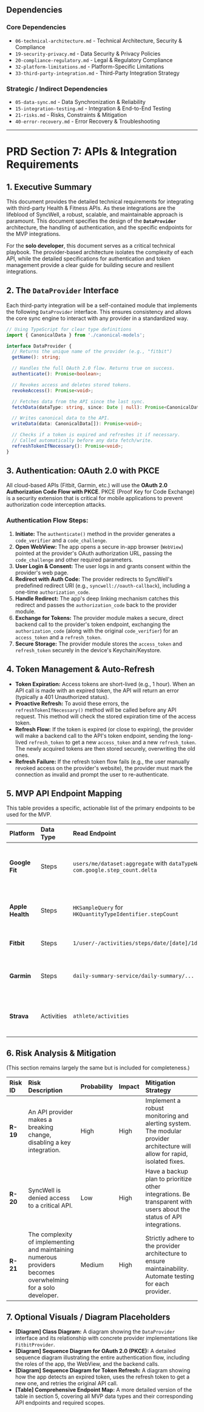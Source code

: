 ## Dependencies

### Core Dependencies
- `06-technical-architecture.md` - Technical Architecture, Security & Compliance
- `19-security-privacy.md` - Data Security & Privacy Policies
- `20-compliance-regulatory.md` - Legal & Regulatory Compliance
- `32-platform-limitations.md` - Platform-Specific Limitations
- `33-third-party-integration.md` - Third-Party Integration Strategy

### Strategic / Indirect Dependencies
- `05-data-sync.md` - Data Synchronization & Reliability
- `15-integration-testing.md` - Integration & End-to-End Testing
- `21-risks.md` - Risks, Constraints & Mitigation
- `40-error-recovery.md` - Error Recovery & Troubleshooting

---

# PRD Section 7: APIs & Integration Requirements

## 1. Executive Summary

This document provides the detailed technical requirements for integrating with third-party Health & Fitness APIs. As these integrations are the lifeblood of SyncWell, a robust, scalable, and maintainable approach is paramount. This document specifies the design of the **`DataProvider`** architecture, the handling of authentication, and the specific endpoints for the MVP integrations.

For the **solo developer**, this document serves as a critical technical playbook. The provider-based architecture isolates the complexity of each API, while the detailed specifications for authentication and token management provide a clear guide for building secure and resilient integrations.

## 2. The `DataProvider` Interface

Each third-party integration will be a self-contained module that implements the following `DataProvider` interface. This ensures consistency and allows the core sync engine to interact with any provider in a standardized way.

```typescript
// Using TypeScript for clear type definitions
import { CanonicalData } from './canonical-models';

interface DataProvider {
  // Returns the unique name of the provider (e.g., "fitbit")
  getName(): string;

  // Handles the full OAuth 2.0 flow. Returns true on success.
  authenticate(): Promise<boolean>;

  // Revokes access and deletes stored tokens.
  revokeAccess(): Promise<void>;

  // Fetches data from the API since the last sync.
  fetchData(dataType: string, since: Date | null): Promise<CanonicalData[]>;

  // Writes canonical data to the API.
  writeData(data: CanonicalData[]): Promise<void>;

  // Checks if a token is expired and refreshes it if necessary.
  // Called automatically before any data fetch/write.
  refreshTokenIfNecessary(): Promise<void>;
}
```

## 3. Authentication: OAuth 2.0 with PKCE

All cloud-based APIs (Fitbit, Garmin, etc.) will use the **OAuth 2.0 Authorization Code Flow with PKCE**. PKCE (Proof Key for Code Exchange) is a security extension that is critical for mobile applications to prevent authorization code interception attacks.

### Authentication Flow Steps:

1.  **Initiate:** The `authenticate()` method in the provider generates a `code_verifier` and a `code_challenge`.
2.  **Open WebView:** The app opens a secure in-app browser (`WebView`) pointed at the provider's OAuth authorization URL, passing the `code_challenge` and other required parameters.
3.  **User Login & Consent:** The user logs in and grants consent within the provider's web page.
4.  **Redirect with Auth Code:** The provider redirects to SyncWell's predefined redirect URI (e.g., `syncwell://oauth-callback`), including a one-time `authorization_code`.
5.  **Handle Redirect:** The app's deep linking mechanism catches this redirect and passes the `authorization_code` back to the provider module.
6.  **Exchange for Tokens:** The provider module makes a secure, direct backend call to the provider's token endpoint, exchanging the `authorization_code` (along with the original `code_verifier`) for an `access_token` and a `refresh_token`.
7.  **Secure Storage:** The provider module stores the `access_token` and `refresh_token` securely in the device's Keychain/Keystore.

## 4. Token Management & Auto-Refresh

*   **Token Expiration:** Access tokens are short-lived (e.g., 1 hour). When an API call is made with an expired token, the API will return an error (typically a 401 Unauthorized status).
*   **Proactive Refresh:** To avoid these errors, the `refreshTokenIfNecessary()` method will be called before any API request. This method will check the stored expiration time of the access token.
*   **Refresh Flow:** If the token is expired (or close to expiring), the provider will make a backend call to the API's token endpoint, sending the long-lived `refresh_token` to get a new `access_token` and a new `refresh_token`. The newly acquired tokens are then stored securely, overwriting the old ones.
*   **Refresh Failure:** If the refresh token flow fails (e.g., the user manually revoked access on the provider's website), the provider must mark the connection as invalid and prompt the user to re-authenticate.

## 5. MVP API Endpoint Mapping

This table provides a specific, actionable list of the primary endpoints to be used for the MVP.

| Platform | Data Type | Read Endpoint | Write Endpoint | Notes |
| :--- | :--- | :--- | :--- | :--- |
| **Google Fit** | Steps | `users/me/dataset:aggregate` with `dataTypeName: com.google.step_count.delta` | `users/me/dataSources/.../datasets:patch` | Requires careful construction of the aggregate request body. |
| **Apple Health** | Steps | `HKSampleQuery` for `HKQuantityTypeIdentifier.stepCount` | `HKHealthStore.save()` | Uses the native HealthKit SDK, not a REST API. |
| **Fitbit** | Steps | `1/user/-/activities/steps/date/[date]/1d.json` | `N/A` (Fitbit API is largely read-only for activity data) | Fitbit is primarily a data source. |
| **Garmin** | Steps | `daily-summary-service/daily-summary/...` | `N/A` (API is read-only) | API is undocumented and may require more research. |
| **Strava** | Activities | `athlete/activities` | `activities` | Note: Strava does not provide daily step data via its API. |

## 6. Risk Analysis & Mitigation

(This section remains largely the same but is included for completeness.)

| Risk ID | Risk Description | Probability | Impact | Mitigation Strategy |
| :--- | :--- | :--- | :--- | :--- |
| **R-19** | An API provider makes a breaking change, disabling a key integration. | High | High | Implement a robust monitoring and alerting system. The modular provider architecture will allow for rapid, isolated fixes. |
| **R-20** | SyncWell is denied access to a critical API. | Low | High | Have a backup plan to prioritize other integrations. Be transparent with users about the status of API integrations. |
| **R-21** | The complexity of implementing and maintaining numerous providers becomes overwhelming for a solo developer. | Medium | High | Strictly adhere to the provider architecture to ensure maintainability. Automate testing for each provider. |

## 7. Optional Visuals / Diagram Placeholders

*   **[Diagram] Class Diagram:** A diagram showing the `DataProvider` interface and its relationship with concrete provider implementations like `FitbitProvider`.
*   **[Diagram] Sequence Diagram for OAuth 2.0 (PKCE):** A detailed sequence diagram illustrating the entire authentication flow, including the roles of the app, the WebView, and the backend calls.
*   **[Diagram] Sequence Diagram for Token Refresh:** A diagram showing how the app detects an expired token, uses the refresh token to get a new one, and retries the original API call.
*   **[Table] Comprehensive Endpoint Map:** A more detailed version of the table in section 5, covering all MVP data types and their corresponding API endpoints and required scopes.
